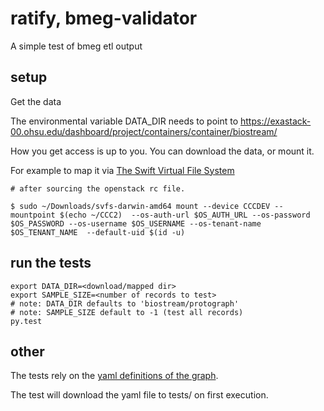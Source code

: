 # ratify, bmeg-validator

A simple test of bmeg etl output


## setup

Get the data

The environmental variable DATA_DIR needs to point to
https://exastack-00.ohsu.edu/dashboard/project/containers/container/biostream/

How you get access is up to you.  You can download the data, or mount it.

For example to map it via [The Swift Virtual File System](https://github.com/ovh/svfs)

```
# after sourcing the openstack rc file.

$ sudo ~/Downloads/svfs-darwin-amd64 mount --device CCCDEV --mountpoint $(echo ~/CCC2)  --os-auth-url $OS_AUTH_URL --os-password $OS_PASSWORD --os-username $OS_USERNAME --os-tenant-name $OS_TENANT_NAME  --default-uid $(id -u)

```

## run the tests

```
export DATA_DIR=<download/mapped dir>
export SAMPLE_SIZE=<number of records to test>
# note: DATA_DIR defaults to 'biostream/protograph'
# note: SAMPLE_SIZE default to -1 (test all records)
py.test
```

## other

The tests rely on the [yaml definitions of the graph](https://raw.githubusercontent.com/biostream/bmeg-etl/master/bmeg.protograph.yaml).

The test will download the yaml file to tests/ on first execution.
